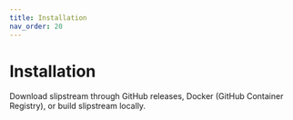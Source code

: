 ```yaml
---
title: Installation
nav_order: 20
---
```


# Installation

Download slipstream through GitHub releases, Docker (GitHub Container Registry), or build slipstream locally.
